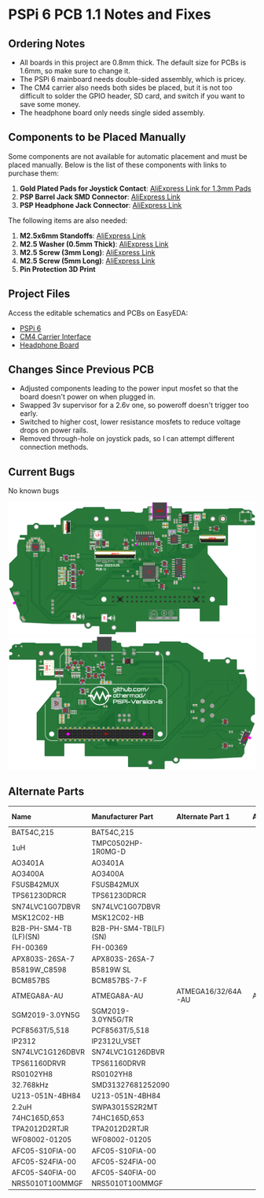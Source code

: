 # PSPi 6 PCB 1.1 Notes and Fixes

## Ordering Notes
- All boards in this project are 0.8mm thick. The default size for PCBs is 1.6mm, so make sure to change it.
- The PSPi 6 mainboard needs double-sided assembly, which is pricey.
- The CM4 carrier also needs both sides be placed, but it is not too difficult to solder the GPIO header, SD card, and switch if you want to save some money.
- The headphone board only needs single sided assembly.

## Components to be Placed Manually

Some components are not available for automatic placement and must be placed manually. Below is the list of these components with links to purchase them:

1. **Gold Plated Pads for Joystick Contact**: [AliExpress Link for 1.3mm Pads](https://s.click.aliexpress.com/e/_DEbcF3V)
2. **PSP Barrel Jack SMD Connector**: [AliExpress Link](https://s.click.aliexpress.com/e/_DErpHYb)
3. **PSP Headphone Jack Connector**: [AliExpress Link](https://s.click.aliexpress.com/e/_DDpWHFz)

The following items are also needed:
1. **M2.5x6mm Standoffs**: [AliExpress Link](https://s.click.aliexpress.com/e/_DBPcEQb)
2. **M2.5 Washer (0.5mm Thick)**: [AliExpress Link](https://s.click.aliexpress.com/e/_DFXVGBT)
3. **M2.5 Screw (3mm Long)**: [AliExpress Link](https://s.click.aliexpress.com/e/_Dlp9Lxn)
4. **M2.5 Screw (5mm Long)**: [AliExpress Link](https://s.click.aliexpress.com/e/_Dlp9Lxn)
5. **Pin Protection 3D Print**

## Project Files
Access the editable schematics and PCBs on EasyEDA:
- [PSPi 6](https://oshwlab.com/adamseamster/pspi-zero-version-5_copy_copy)
- [CM4 Carrier Interface](https://oshwlab.com/adamseamster/pspi-version-6-cm4-interface)
- [Headphone Board](https://oshwlab.com/adamseamster/pspi-6-headphone-board)

## Changes Since Previous PCB
- Adjusted components leading to the power input mosfet so that the board doesn't power on when plugged in.
- Swapped 3v supervisor for a 2.6v one, so poweroff doesn't trigger too early.
- Switched to higher cost, lower resistance mosfets to reduce voltage drops on power rails.
- Removed through-hole on joystick pads, so I can attempt different connection methods.

## Current Bugs
No known bugs

![Top](top.png)
![Bottom](bottom.png)


## Alternate Parts

| Name                   | Manufacturer Part     | Alternate Part 1   | Alternate Part 2   | Alternate Part 3   |
|:-----------------------|:----------------------|:-------------------|:-------------------|:-------------------|
| BAT54C,215             | BAT54C,215            |                    |                    |                    |
| 1uH                    | TMPC0502HP-1R0MG-D    |                    |                    |                    |
| AO3401A                | AO3401A               |                    |                    |                    |
| AO3400A                | AO3400A               |                    |                    |                    |
| FSUSB42MUX             | FSUSB42MUX            |                    |                    |                    |
| TPS61230DRCR           | TPS61230DRCR          |                    |                    |                    |
| SN74LVC1G07DBVR        | SN74LVC1G07DBVR       |                    |                    |                    |
| MSK12C02-HB            | MSK12C02-HB           |                    |                    |                    |
| B2B-PH-SM4-TB (LF)(SN) | B2B-PH-SM4-TB(LF)(SN) |                    |                    |                    |
| FH-00369               | FH-00369              |                    |                    |                    |
| APX803S-26SA-7         | APX803S-26SA-7        |                    |                    |                    |
| B5819W_C8598           | B5819W SL             |                    |                    |                    |
| BCM857BS               | BCM857BS-7-F          |                    |                    |                    |
| ATMEGA8A-AU            | ATMEGA8A-AU           | ATMEGA16/32/64A-AU | ATMEGA168/328P     |                    |
| SGM2019-3.0YN5G        | SGM2019-3.0YN5G/TR    |                    |                    |                    |
| PCF8563T/5,518         | PCF8563T/5,518        |                    |                    |                    |
| IP2312                 | IP2312U_VSET          |                    |                    |                    |
| SN74LVC1G126DBVR       | SN74LVC1G126DBVR      |                    |                    |                    |
| TPS61160DRVR           | TPS61160DRVR          |                    |                    |                    |
| RS0102YH8              | RS0102YH8             |                    |                    |                    |
| 32.768kHz              | SMD31327681252090     |                    |                    |                    |
| U213-051N-4BH84        | U213-051N-4BH84       |                    |                    |                    |
| 2.2uH                  | SWPA3015S2R2MT        |                    |                    |                    |
| 74HC165D,653           | 74HC165D,653          |                    |                    |                    |
| TPA2012D2RTJR          | TPA2012D2RTJR         |                    |                    |                    |
| WF08002-01205          | WF08002-01205         |                    |                    |                    |
| AFC05-S10FIA-00        | AFC05-S10FIA-00       |                    |                    |                    |
| AFC05-S24FIA-00        | AFC05-S24FIA-00       |                    |                    |                    |
| AFC05-S40FIA-00        | AFC05-S40FIA-00       |                    |                    |                    |
| NRS5010T100MMGF        | NRS5010T100MMGF       |                    |                    |                    |
